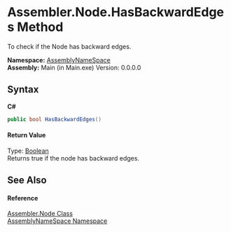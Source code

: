 # Assembler.Node.HasBackwardEdges Method 
 

To check if the Node has backward edges.

**Namespace:**&nbsp;<a href="6bcc80ef-5cfd-db5f-1eb2-7297d1c16397">AssemblyNameSpace</a><br />**Assembly:**&nbsp;Main (in Main.exe) Version: 0.0.0.0

## Syntax

**C#**<br />
``` C#
public bool HasBackwardEdges()
```


#### Return Value
Type: <a href="http://msdn2.microsoft.com/en-us/library/a28wyd50" target="_blank">Boolean</a><br />Returns true if the node has backward edges.

## See Also


#### Reference
<a href="832e0431-cd84-4735-6a18-7ba1139e6788">Assembler.Node Class</a><br /><a href="6bcc80ef-5cfd-db5f-1eb2-7297d1c16397">AssemblyNameSpace Namespace</a><br />